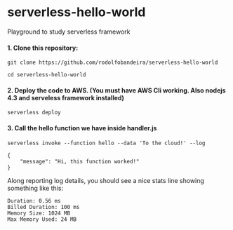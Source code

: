 # serverless-hello-world
Playground to study serverless framework

#### 1. Clone this repository:

`git clone https://github.com/rodolfobandeira/serverless-hello-world`

`cd serverless-hello-world`

#### 2. Deploy the code to AWS. (You must have AWS Cli working. Also nodejs 4.3 and serveless framework installed)

`serverless deploy`

#### 3. Call the hello function we have inside handler.js

`serverless invoke --function hello --data 'To the cloud!' --log`

```
{
    "message": "Hi, this function worked!"
}
```

Along reporting log details, you should see a nice stats line showing something like this:

```
Duration: 0.56 ms
Billed Duration: 100 ms
Memory Size: 1024 MB
Max Memory Used: 24 MB
```
